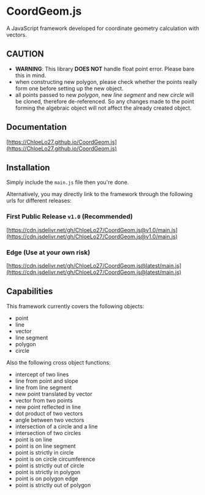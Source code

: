 # CoordGeom.js

A JavaScript framework developed for coordinate geometry calculation with vectors.

## CAUTION

-   **WARNING**: This library **DOES NOT** handle float point error.  Please bare this in mind.
-   when constructing new polygon, please check whether the points really form one before setting up the new object.
-   all points passed to new _polygon_, new _line segment_ and new _circle_ will be cloned, therefore de-referenced.  So any changes made to the point forming the algebraic object will not affect the already created object.

## Documentation

[https://ChloeLo27.github.io/CoordGeom.js](https://ChloeLo27.github.io/CoordGeom.js)

## Installation

Simply include the `main.js` file then you're done.

Alternatively, you may directly link to the framework through the following urls for different releases:

### First Public Release `v1.0` (Recommended)
[https://cdn.jsdelivr.net/gh/ChloeLo27/CoordGeom.js@v1.0/main.js](https://cdn.jsdelivr.net/gh/ChloeLo27/CoordGeom.js@v1.0/main.js)

### Edge (Use at your own risk)
[https://cdn.jsdelivr.net/gh/ChloeLo27/CoordGeom.js@latest/main.js](https://cdn.jsdelivr.net/gh/ChloeLo27/CoordGeom.js@latest/main.js)

## Capabilities

This framework currently covers the following objects:

-   point
-   line
-   vector
-   line segment
-   polygon
-   circle

Also the following cross object functions:

-   intercept of two lines
-   line from point and slope
-   line from line segment
-   new point translated by vector
-   vector from two points
-   new point reflected in line
-   dot product of two vectors
-   angle between two vectors
-   intersection of a circle and a line
-   intersection of two circles
-   point is on line
-   point is on line segment
-   point is strictly in circle
-   point is on circle circumference
-   point is strictly out of circle
-   point is strictly in polygon
-   point is on polygon edge
-   point is strictly out of polygon
